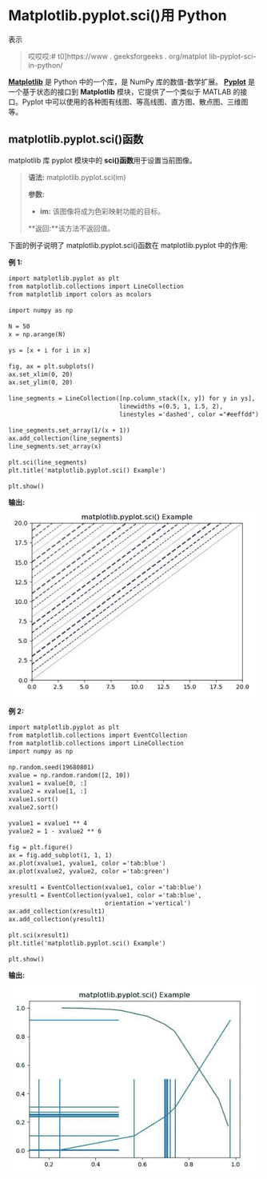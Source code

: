 # Matplotlib.pyplot.sci()用 Python

表示

> 哎哎哎:# t0]https://www . geeksforgeeks . org/matplot lib-pyplot-sci-in-python/

**[Matplotlib](https://www.geeksforgeeks.org/python-introduction-matplotlib/)** 是 Python 中的一个库，是 NumPy 库的数值-数学扩展。 **[Pyplot](https://www.geeksforgeeks.org/pyplot-in-matplotlib/)** 是一个基于状态的接口到 **Matplotlib** 模块，它提供了一个类似于 MATLAB 的接口。Pyplot 中可以使用的各种图有线图、等高线图、直方图、散点图、三维图等。

## matplotlib.pyplot.sci()函数

matplotlib 库 pyplot 模块中的 **sci()函数**用于设置当前图像。

> **语法:** matplotlib.pyplot.sci(im)
> 
> **参数:**
> 
> *   **im:** 该图像将成为色彩映射功能的目标。
> 
> **返回:**该方法不返回值。

下面的例子说明了 matplotlib.pyplot.sci()函数在 matplotlib.pyplot 中的作用:

**例 1:**

```
import matplotlib.pyplot as plt
from matplotlib.collections import LineCollection
from matplotlib import colors as mcolors

import numpy as np

N = 50
x = np.arange(N)

ys = [x + i for i in x]

fig, ax = plt.subplots()
ax.set_xlim(0, 20)
ax.set_ylim(0, 20)

line_segments = LineCollection([np.column_stack([x, y]) for y in ys],
                               linewidths =(0.5, 1, 1.5, 2),
                               linestyles ='dashed', color ="#eeffdd")

line_segments.set_array(1/(x + 1))
ax.add_collection(line_segments)
line_segments.set_array(x)

plt.sci(line_segments)  
plt.title('matplotlib.pyplot.sci() Example')

plt.show()
```

**输出:**
![](img/e77c06e562913815c0e986f554e5f3ad.png)

**例 2:**

```
import matplotlib.pyplot as plt
from matplotlib.collections import EventCollection
from matplotlib.collections import LineCollection
import numpy as np

np.random.seed(19680801)
xvalue = np.random.random([2, 10])
xvalue1 = xvalue[0, :]
xvalue2 = xvalue[1, :]
xvalue1.sort()
xvalue2.sort()

yvalue1 = xvalue1 ** 4
yvalue2 = 1 - xvalue2 ** 6

fig = plt.figure()
ax = fig.add_subplot(1, 1, 1)
ax.plot(xvalue1, yvalue1, color ='tab:blue')
ax.plot(xvalue2, yvalue2, color ='tab:green')

xresult1 = EventCollection(xvalue1, color ='tab:blue')
yresult1 = EventCollection(yvalue1, color ='tab:blue',
                           orientation ='vertical')
ax.add_collection(xresult1)
ax.add_collection(yresult1)

plt.sci(xresult1)  
plt.title('matplotlib.pyplot.sci() Example')

plt.show()
```

**输出:**
![](img/9d7e8aba106cbde7f48758e2a481e079.png)